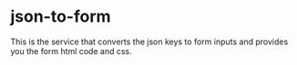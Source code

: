 # json-to-form
This is the service that converts the json keys to form inputs and provides you the form html code and css.
